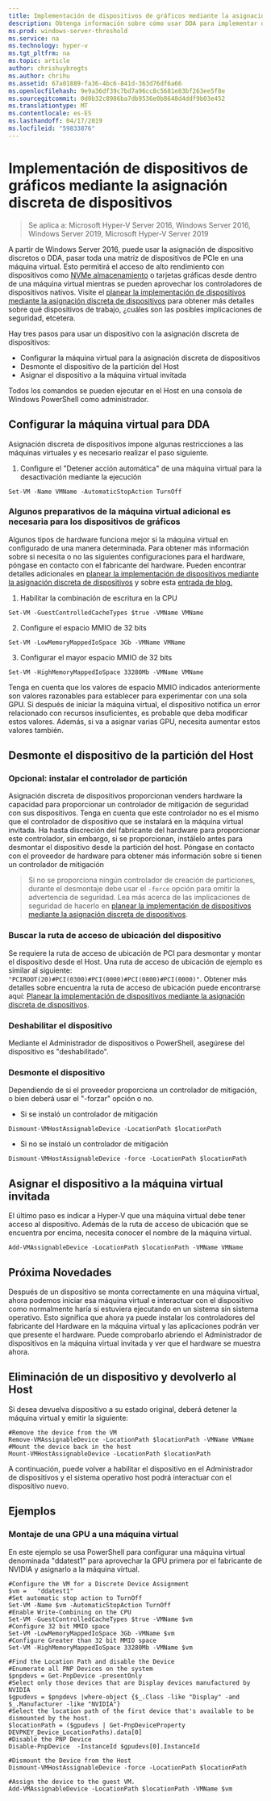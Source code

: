 ```yaml
---
title: Implementación de dispositivos de gráficos mediante la asignación discreta de dispositivos
description: Obtenga información sobre cómo usar DDA para implementar dispositivos gráficos en Windows Server
ms.prod: windows-server-threshold
ms.service: na
ms.technology: hyper-v
ms.tgt_pltfrm: na
ms.topic: article
author: chrishuybregts
ms.author: chrihu
ms.assetid: 67a01889-fa36-4bc6-841d-363d76df6a66
ms.openlocfilehash: 9e9a36df39c7bd7a96cc8c5681e83bf263ee5f8e
ms.sourcegitcommit: 0d0b32c8986ba7db9536e0b8648d4ddf9b03e452
ms.translationtype: MT
ms.contentlocale: es-ES
ms.lasthandoff: 04/17/2019
ms.locfileid: "59833876"
---
```

# <a name="deploy-graphics-devices-using-discrete-device-assignment"></a>Implementación de dispositivos de gráficos mediante la asignación discreta de dispositivos

>Se aplica a: Microsoft Hyper-V Server 2016, Windows Server 2016, Windows Server 2019, Microsoft Hyper-V Server 2019  

A partir de Windows Server 2016, puede usar la asignación de dispositivo discretos o DDA, pasar toda una matriz de dispositivos de PCIe en una máquina virtual.  Esto permitirá el acceso de alto rendimiento con dispositivos como [NVMe almacenamiento](./Deploying-storage-devices-using-dda.md) o tarjetas gráficas desde dentro de una máquina virtual mientras se pueden aprovechar los controladores de dispositivos nativos.  Visite el [planear la implementación de dispositivos mediante la asignación discreta de dispositivos](../plan/Plan-for-Deploying-Devices-using-Discrete-Device-Assignment.md) para obtener más detalles sobre qué dispositivos de trabajo, ¿cuáles son las posibles implicaciones de seguridad, etcetera.

Hay tres pasos para usar un dispositivo con la asignación discreta de dispositivos:
-   Configurar la máquina virtual para la asignación discreta de dispositivos
-   Desmonte el dispositivo de la partición del Host
-   Asignar el dispositivo a la máquina virtual invitada

Todos los comandos se pueden ejecutar en el Host en una consola de Windows PowerShell como administrador.

## <a name="configure-the-vm-for-dda"></a>Configurar la máquina virtual para DDA
Asignación discreta de dispositivos impone algunas restricciones a las máquinas virtuales y es necesario realizar el paso siguiente.

1.  Configure el "Detener acción automática" de una máquina virtual para la desactivación mediante la ejecución

```
Set-VM -Name VMName -AutomaticStopAction TurnOff
```

### <a name="some-additional-vm-preparation-is-required-for-graphics-devices"></a>Algunos preparativos de la máquina virtual adicional es necesaria para los dispositivos de gráficos

Algunos tipos de hardware funciona mejor si la máquina virtual en configurado de una manera determinada.  Para obtener más información sobre si necesita o no las siguientes configuraciones para el hardware, póngase en contacto con el fabricante del hardware. Pueden encontrar detalles adicionales en [planear la implementación de dispositivos mediante la asignación discreta de dispositivos](../plan/Plan-for-Deploying-Devices-using-Discrete-Device-Assignment.md) y sobre esta [entrada de blog.](https://blogs.technet.microsoft.com/virtualization/2015/11/23/discrete-device-assignment-gpus/)

1.  Habilitar la combinación de escritura en la CPU
```
Set-VM -GuestControlledCacheTypes $true -VMName VMName
```
2.  Configure el espacio MMIO de 32 bits
```
Set-VM -LowMemoryMappedIoSpace 3Gb -VMName VMName
```
3.  Configurar el mayor espacio MMIO de 32 bits
```
Set-VM -HighMemoryMappedIoSpace 33280Mb -VMName VMName
```
Tenga en cuenta que los valores de espacio MMIO indicados anteriormente son valores razonables para establecer para experimentar con una sola GPU.  Si después de iniciar la máquina virtual, el dispositivo notifica un error relacionado con recursos insuficientes, es probable que deba modificar estos valores.  Además, si va a asignar varias GPU, necesita aumentar estos valores también.

## <a name="dismount-the-device-from-the-host-partition"></a>Desmonte el dispositivo de la partición del Host
### <a name="optional---install-the-partitioning-driver"></a>Opcional: instalar el controlador de partición
Asignación discreta de dispositivos proporcionan venders hardware la capacidad para proporcionar un controlador de mitigación de seguridad con sus dispositivos.  Tenga en cuenta que este controlador no es el mismo que el controlador de dispositivo que se instalará en la máquina virtual invitada.  Ha hasta discreción del fabricante del hardware para proporcionar este controlador, sin embargo, si se proporcionan, instálelo antes para desmontar el dispositivo desde la partición del host.  Póngase en contacto con el proveedor de hardware para obtener más información sobre si tienen un controlador de mitigación
> Si no se proporciona ningún controlador de creación de particiones, durante el desmontaje debe usar el `-force` opción para omitir la advertencia de seguridad. Lea más acerca de las implicaciones de seguridad de hacerlo en [planear la implementación de dispositivos mediante la asignación discreta de dispositivos](../plan/Plan-for-Deploying-Devices-using-Discrete-Device-Assignment.md).

### <a name="locating-the-devices-location-path"></a>Buscar la ruta de acceso de ubicación del dispositivo
Se requiere la ruta de acceso de ubicación de PCI para desmontar y montar el dispositivo desde el Host.  Una ruta de acceso de ubicación de ejemplo es similar al siguiente: `"PCIROOT(20)#PCI(0300)#PCI(0000)#PCI(0800)#PCI(0000)"`.  Obtener más detalles sobre encuentra la ruta de acceso de ubicación puede encontrarse aquí: [Planear la implementación de dispositivos mediante la asignación discreta de dispositivos](../plan/Plan-for-Deploying-Devices-using-Discrete-Device-Assignment.md).

### <a name="disable-the-device"></a>Deshabilitar el dispositivo
Mediante el Administrador de dispositivos o PowerShell, asegúrese del dispositivo es "deshabilitado".  

### <a name="dismount-the-device"></a>Desmonte el dispositivo
Dependiendo de si el proveedor proporciona un controlador de mitigación, o bien deberá usar el "-forzar" opción o no.
-   Si se instaló un controlador de mitigación
```
Dismount-VMHostAssignableDevice -LocationPath $locationPath
```
-   Si no se instaló un controlador de mitigación
```
Dismount-VMHostAssignableDevice -force -LocationPath $locationPath
```

## <a name="assigning-the-device-to-the-guest-vm"></a>Asignar el dispositivo a la máquina virtual invitada
El último paso es indicar a Hyper-V que una máquina virtual debe tener acceso al dispositivo.  Además de la ruta de acceso de ubicación que se encuentra por encima, necesita conocer el nombre de la máquina virtual.

```
Add-VMAssignableDevice -LocationPath $locationPath -VMName VMName
```

## <a name="whats-next"></a>Próxima Novedades
Después de un dispositivo se monta correctamente en una máquina virtual, ahora podemos iniciar esa máquina virtual e interactuar con el dispositivo como normalmente haría si estuviera ejecutando en un sistema sin sistema operativo.  Esto significa que ahora ya puede instalar los controladores del fabricante del Hardware en la máquina virtual y las aplicaciones podrán ver que presente el hardware.  Puede comprobarlo abriendo el Administrador de dispositivos en la máquina virtual invitada y ver que el hardware se muestra ahora.

## <a name="removing-a-device-and-returning-it-to-the-host"></a>Eliminación de un dispositivo y devolverlo al Host
Si desea devuelva dispositivo a su estado original, deberá detener la máquina virtual y emitir la siguiente:
```
#Remove the device from the VM
Remove-VMAssignableDevice -LocationPath $locationPath -VMName VMName
#Mount the device back in the host
Mount-VMHostAssignableDevice -LocationPath $locationPath
```
A continuación, puede volver a habilitar el dispositivo en el Administrador de dispositivos y el sistema operativo host podrá interactuar con el dispositivo nuevo.

## <a name="examples"></a>Ejemplos

### <a name="mounting-a-gpu-to-a-vm"></a>Montaje de una GPU a una máquina virtual
En este ejemplo se usa PowerShell para configurar una máquina virtual denominada "ddatest1" para aprovechar la GPU primera por el fabricante de NVIDIA y asignarlo a la máquina virtual.  
```
#Configure the VM for a Discrete Device Assignment
$vm =   "ddatest1"
#Set automatic stop action to TurnOff
Set-VM -Name $vm -AutomaticStopAction TurnOff
#Enable Write-Combining on the CPU
Set-VM -GuestControlledCacheTypes $true -VMName $vm
#Configure 32 bit MMIO space
Set-VM -LowMemoryMappedIoSpace 3Gb -VMName $vm
#Configure Greater than 32 bit MMIO space
Set-VM -HighMemoryMappedIoSpace 33280Mb -VMName $vm

#Find the Location Path and disable the Device
#Enumerate all PNP Devices on the system
$pnpdevs = Get-PnpDevice -presentOnly
#Select only those devices that are Display devices manufactured by NVIDIA
$gpudevs = $pnpdevs |where-object {$_.Class -like "Display" -and $_.Manufacturer -like "NVIDIA"}
#Select the location path of the first device that's available to be dismounted by the host.
$locationPath = ($gpudevs | Get-PnpDeviceProperty DEVPKEY_Device_LocationPaths).data[0]
#Disable the PNP Device
Disable-PnpDevice  -InstanceId $gpudevs[0].InstanceId

#Dismount the Device from the Host
Dismount-VMHostAssignableDevice -force -LocationPath $locationPath

#Assign the device to the guest VM.
Add-VMAssignableDevice -LocationPath $locationPath -VMName $vm
```
